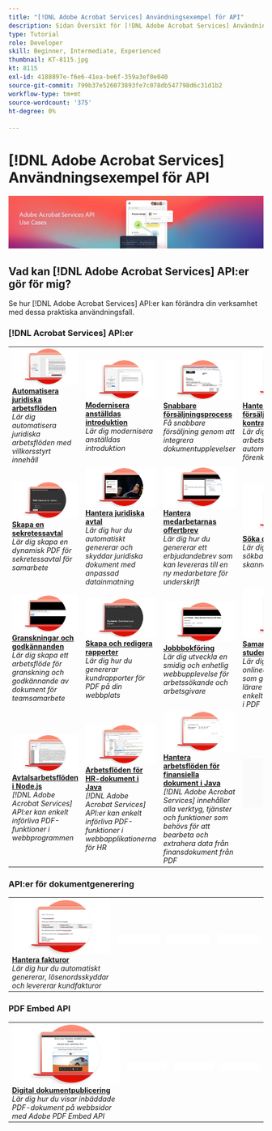 ```yaml
---
title: "[!DNL Adobe Acrobat Services] Användningsexempel för API"
description: Sidan Översikt för [!DNL Adobe Acrobat Services] Användningsexempel för API
type: Tutorial
role: Developer
skill: Beginner, Intermediate, Experienced
thumbnail: KT-8115.jpg
kt: 8115
exl-id: 4188897e-f6e6-41ea-be6f-359a3ef0e040
source-git-commit: 799b37e526073893fe7c078db547798d6c31d1b2
workflow-type: tm+mt
source-wordcount: '375'
ht-degree: 0%

---
```


# [!DNL Adobe Acrobat Services] Användningsexempel för API

![[!DNL Acrobat Services] Banderoll för API-användningsfall](../assets/usecaseshero.jpg)

## Vad kan [!DNL Adobe Acrobat Services] API:er gör för mig?

Se hur [!DNL Adobe Acrobat Services] API:er kan förändra din verksamhet med dessa praktiska användningsfall.

### [!DNL Acrobat Services] API:er

<table style="table-layout:fixed">
<tr>
  <td>
    <a href="automatelegalworkflows.md">
      <img alt="Automatisera juridiska arbetsflöden" src="assets/automatelegal_thumb.png" />
    </a>
    <div>
    <a href="automatelegalworkflows.md"><strong>Automatisera juridiska arbetsflöden</strong></a>
    </div>
    <em>Lär dig automatisera juridiska arbetsflöden med villkorsstyrt innehåll</em>
    <br>
  </td>
  <td>
      <a href="employeeonboarding.md">
        <img alt="Modernisera anställdas introduktion" src="assets/employee_thumb.png" />
      </a>
      <div>
      <a href="employeeonboarding.md"><strong>Modernisera anställdas introduktion</strong></a>
      </div>
      <em>Lär dig modernisera anställdas introduktion</em>
      <br>
  </td>
  <td>
      <a href="acceleratesales.md">
        <img alt="Snabbare försäljningsprocess" src="assets/accsales_thumb.png" />
      </a>
      <div>
      <a href="acceleratesales.md"><strong>Snabbare försäljningsprocess</strong></a>
      </div>
      <em>Få snabbare försäljning genom att integrera dokumentupplevelser</em>
      <br>
    </td>
    <td>
      <a href="sales.md">
        <img alt="Hantera försäljningsförslag och kontrakt" src="assets/sales_thumb.png" />
      </a>
      <div>
      <a href="sales.md"><strong>Hantera försäljningsförslag och kontrakt</strong></a>
      </div>
      <em>Lär dig skapa ett effektivt arbetsflöde för att automatisera och förenkla offerter</em>
      <br>
    </td>
</tr>
<tr>
  <td>
    <a href="nda.md">
      <img alt="Skapa en sekretessavtal" src="assets/nda_thumb.png" />
    </a>
    <div>
    <a href="nda.md"><strong>Skapa en sekretessavtal</strong></a>
    </div>
    <em>Lär dig skapa en dynamisk PDF för sekretessavtal för samarbete</em>
    <br>
  </td>
  <td>
    <a href="legal.md">
      <img alt="Hantera juridiska avtal" src="assets/legal_thumb.png" />
    </a>
    <div>
    <a href="legal.md"><strong>Hantera juridiska avtal</strong></a>
    </div>
    <em>Lär dig hur du automatiskt genererar och skyddar juridiska dokument med anpassad datainmatning</em>
    <br>
  </td>
  <td>
    <a href="offer.md">
      <img alt="Hantera medarbetarnas offertbrev" src="assets/offer_thumb.png" />
    </a>
    <div>
    <a href="offer.md"><strong>Hantera medarbetarnas offertbrev</strong></a>
    </div>
    <em>Lär dig hur du genererar ett erbjudandebrev som kan levereras till en ny medarbetare för underskrift</em>
    <br>
  </td>
  <td>
    <a href="searching.md">
      <img alt="Söka och indexera" src="assets/searching_thumb.png" />
    </a>
    <div>
    <a href="searching.md"><strong>Söka och indexera</strong></a>
    </div>
    <em>Lär dig hur du skapar sökbara PDF-filer från skannade dokument</em>
    <br>
  </td>
</tr>
<tr>
  <td>
    <a href="reviews.md">
      <img alt="Granskningar och godkännanden" src="assets/reviews_thumb.png" />
    </a>
    <div>
    <a href="reviews.md"><strong>Granskningar och godkännanden</strong></a>
    </div>
    <em>Lär dig skapa ett arbetsflöde för granskning och godkännande av dokument för teamsamarbete</em>
    <br>
  </td>
  <td>
    <a href="reportcreation.md">
      <img alt="Skapa och redigera rapporter" src="assets/report_thumb.png" />
    </a>
    <div>
    <a href="reportcreation.md"><strong>Skapa och redigera rapporter</strong></a>
    </div>
    <em>Lär dig hur du genererar kundrapporter för PDF på din webbplats</em>
    <br>
  </td>
  <td>
    <a href="jobposting.md">
      <img alt="Jobbbokföring" src="assets/job_thumb.png" />
    </a>
    <div>
    <a href="jobposting.md"><strong>Jobbbokföring</strong></a>
    </div>
    <em>Lär dig utveckla en smidig och enhetlig webbupplevelse för arbetssökande och arbetsgivare</em>
    <br>
  </td>
  <td>
    <a href="educationcollab.md">
      <img alt="Samarbete mellan elever och lärare" src="assets/edu_thumb.png" />
    </a>
    <div>
    <a href="educationcollab.md"><strong>Samarbete mellan studenter och lärare</strong></a>
    </div>
    <em>Lär dig skapa en onlineutbildningsplattform som gör det möjligt för lärare och elever att enkelt dela studiematerial i PDF</em>
    <br>
  </td>
</tr>
<tr>
  <td>
    <a href="AgreementWorkflowsNodejs.md">
      <img alt="Avtalsarbetsflöden i Node.js" src="assets/AWNjs_thumb.png" />
    </a>
    <div>
    <a href="AgreementWorkflowsNodejs.md"><strong>Avtalsarbetsflöden i Node.js</strong></a>
    </div>
    <em>[!DNL Adobe Acrobat Services] API:er kan enkelt införliva PDF-funktioner i webbprogrammen</em>
    <br>
  </td>
  <td>
    <a href="HRAgreementWorkflowsJava.md">
      <img alt="Arbetsflöden för HR-dokument i Java" src="assets/HRWJ_thumb.png" />
    </a>
    <div>
    <a href="HRAgreementWorkflowsJava.md"><strong>Arbetsflöden för HR-dokument i Java</strong></a>
    </div>
    <em>[!DNL Adobe Acrobat Services] API:er kan enkelt införliva PDF-funktioner i webbapplikationerna för HR</em>
    <br>
  </td>
  <td>
    <a href="FinanceWorkflowsJava.md">
      <img alt="Hantera arbetsflöden för finansiella dokument i Java" src="assets/FAWJ_thumb.png" />
    </a>
    <div>
    <a href="FinanceWorkflowsJava.md"><strong>Hantera arbetsflöden för finansiella dokument i Java</strong></a>
    </div>
    <em>[!DNL Adobe Acrobat Services] innehåller alla verktyg, tjänster och funktioner som behövs för att bearbeta och extrahera data från finansdokument från PDF</em>
    <br>
  </td>
  <td>
    <img alt="Mellanrum" src="../assets/GrayBanner_Placeholder.png" />
    <div>
    <br>
  </td>
</tr>
</table>

### API:er för dokumentgenerering

<table style="table-layout:fixed">
<tr>
  <td>
    <a href="invoices.md">
      <img alt="Hantera fakturor" src="assets/invoices_thumb.png" />
    </a>
    <div>
    <a href="invoices.md"><strong>Hantera fakturor</strong></a>
    </div>
    <em>Lär dig hur du automatiskt genererar, lösenordsskyddar och levererar kundfakturor</em>
    <br>
  </td>
  <td>
    <img alt="Mellanrum" src="../assets/WhiteBanner_Placeholder.png" />
    <div>
    <br>
  </td>
  <td>
    <img alt="Mellanrum" src="../assets/WhiteBanner_Placeholder.png" />
    <div>
    <br>
  </td>
  <td>
    <img alt="Mellanrum" src="../assets/WhiteBanner_Placeholder.png" />
    <div>
    <br>
  </td>
</tr>
</table>

### PDF Embed API

<table style="table-layout:fixed">
<tr>
   <td>
    <a href="ddppdfembedapi.md">
      <img alt="Digital dokumentpublicering" src="assets/ddp_thumb.png" />
    </a>
    <div>
    <a href="ddppdfembedapi.md"><strong>Digital dokumentpublicering</strong></a>
    </div>
    <em>Lär dig hur du visar inbäddade PDF-dokument på webbsidor med Adobe PDF Embed API</em>
    <br>
  </td>
  <td>
    <img alt="Mellanrum" src="../assets/WhiteBanner_Placeholder.png" />
    <div>
    <br>
  </td>
  <td>
    <img alt="Mellanrum" src="../assets/WhiteBanner_Placeholder.png" />
    <div>
    <br>
  </td>
  <td>
    <img alt="Mellanrum" src="../assets/WhiteBanner_Placeholder.png" />
    <div>
    <br>
  </td>
</tr>
</table>